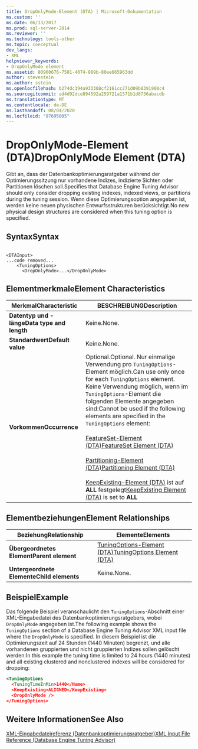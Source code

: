 ```yaml
---
title: DropOnlyMode-Element (DTA) | Microsoft-Dokumentation
ms.custom: ''
ms.date: 06/13/2017
ms.prod: sql-server-2014
ms.reviewer: ''
ms.technology: tools-other
ms.topic: conceptual
dev_langs:
- XML
helpviewer_keywords:
- DropOnlyMode element
ms.assetid: 80960676-7581-4074-889b-80ee665963dd
author: stevestein
ms.author: sstein
ms.openlocfilehash: b274dc394a933308cf2161cc271d09b8391900c4
ms.sourcegitcommit: ad4d92dce894592a259721a1571b1d8736abacdb
ms.translationtype: MT
ms.contentlocale: de-DE
ms.lasthandoff: 08/04/2020
ms.locfileid: "87695005"
---
```

# <a name="droponlymode-element-dta"></a><span data-ttu-id="131eb-102">DropOnlyMode-Element (DTA)</span><span class="sxs-lookup"><span data-stu-id="131eb-102">DropOnlyMode Element (DTA)</span></span>
  <span data-ttu-id="131eb-103">Gibt an, dass der Datenbankoptimierungsratgeber während der Optimierungssitzung nur vorhandene Indizes, indizierte Sichten oder Partitionen löschen soll.</span><span class="sxs-lookup"><span data-stu-id="131eb-103">Specifies that Database Engine Tuning Advisor should only consider dropping existing indexes, indexed views, or partitions during the tuning session.</span></span> <span data-ttu-id="131eb-104">Wenn diese Optimierungsoption angegeben ist, werden keine neuen physischen Entwurfsstrukturen berücksichtigt.</span><span class="sxs-lookup"><span data-stu-id="131eb-104">No new physical design structures are considered when this tuning option is specified.</span></span>  
  
## <a name="syntax"></a><span data-ttu-id="131eb-105">Syntax</span><span class="sxs-lookup"><span data-stu-id="131eb-105">Syntax</span></span>  
  
```  
  
<DTAInput>  
...code removed...  
    <TuningOptions>  
      <DropOnlyMode>...</DropOnlyMode>  
```  
  
## <a name="element-characteristics"></a><span data-ttu-id="131eb-106">Elementmerkmale</span><span class="sxs-lookup"><span data-stu-id="131eb-106">Element Characteristics</span></span>  
  
|<span data-ttu-id="131eb-107">Merkmal</span><span class="sxs-lookup"><span data-stu-id="131eb-107">Characteristic</span></span>|<span data-ttu-id="131eb-108">BESCHREIBUNG</span><span class="sxs-lookup"><span data-stu-id="131eb-108">Description</span></span>|  
|--------------------|-----------------|  
|<span data-ttu-id="131eb-109">**Datentyp und -länge**</span><span class="sxs-lookup"><span data-stu-id="131eb-109">**Data type and length**</span></span>|<span data-ttu-id="131eb-110">Keine.</span><span class="sxs-lookup"><span data-stu-id="131eb-110">None.</span></span>|  
|<span data-ttu-id="131eb-111">**Standardwert**</span><span class="sxs-lookup"><span data-stu-id="131eb-111">**Default value**</span></span>|<span data-ttu-id="131eb-112">Keine.</span><span class="sxs-lookup"><span data-stu-id="131eb-112">None.</span></span>|  
|<span data-ttu-id="131eb-113">**Vorkommen**</span><span class="sxs-lookup"><span data-stu-id="131eb-113">**Occurrence**</span></span>|<span data-ttu-id="131eb-114">Optional.</span><span class="sxs-lookup"><span data-stu-id="131eb-114">Optional.</span></span> <span data-ttu-id="131eb-115">Nur einmalige Verwendung pro `TuningOptions`-Element möglich.</span><span class="sxs-lookup"><span data-stu-id="131eb-115">Can use only once for each `TuningOptions` element.</span></span> <span data-ttu-id="131eb-116">Keine Verwendung möglich, wenn im `TuningOptions`-Element die folgenden Elemente angegeben sind:</span><span class="sxs-lookup"><span data-stu-id="131eb-116">Cannot be used if the following elements are specified in the `TuningOptions` element:</span></span><br /><br /> [<span data-ttu-id="131eb-117">FeatureSet-Element &#40;DTA&#41;</span><span class="sxs-lookup"><span data-stu-id="131eb-117">FeatureSet Element &#40;DTA&#41;</span></span>](featureset-element-dta.md)<br /><br /> [<span data-ttu-id="131eb-118">Partitioning-Element &#40;DTA&#41;</span><span class="sxs-lookup"><span data-stu-id="131eb-118">Partitioning Element &#40;DTA&#41;</span></span>](partitioning-element-dta.md)<br /><br /> <span data-ttu-id="131eb-119">[KeepExisting-Element &#40;DTA&#41;](keepexisting-element-dta.md) ist auf **ALL** festgelegt</span><span class="sxs-lookup"><span data-stu-id="131eb-119">[KeepExisting Element &#40;DTA&#41;](keepexisting-element-dta.md) is set to **ALL**</span></span>|  
  
## <a name="element-relationships"></a><span data-ttu-id="131eb-120">Elementbeziehungen</span><span class="sxs-lookup"><span data-stu-id="131eb-120">Element Relationships</span></span>  
  
|<span data-ttu-id="131eb-121">Beziehung</span><span class="sxs-lookup"><span data-stu-id="131eb-121">Relationship</span></span>|<span data-ttu-id="131eb-122">Elemente</span><span class="sxs-lookup"><span data-stu-id="131eb-122">Elements</span></span>|  
|------------------|--------------|  
|<span data-ttu-id="131eb-123">**Übergeordnetes Element**</span><span class="sxs-lookup"><span data-stu-id="131eb-123">**Parent element**</span></span>|[<span data-ttu-id="131eb-124">TuningOptions-Element &#40;DTA&#41;</span><span class="sxs-lookup"><span data-stu-id="131eb-124">TuningOptions Element &#40;DTA&#41;</span></span>](tuningoptions-element-dta.md)|  
|<span data-ttu-id="131eb-125">**Untergeordnete Elemente**</span><span class="sxs-lookup"><span data-stu-id="131eb-125">**Child elements**</span></span>|<span data-ttu-id="131eb-126">Keine.</span><span class="sxs-lookup"><span data-stu-id="131eb-126">None.</span></span>|  
  
## <a name="example"></a><span data-ttu-id="131eb-127">Beispiel</span><span class="sxs-lookup"><span data-stu-id="131eb-127">Example</span></span>  
 <span data-ttu-id="131eb-128">Das folgende Beispiel veranschaulicht den `TuningOptions`-Abschnitt einer XML-Eingabedatei des Datenbankoptimierungsratgebers, wobei `DropOnlyMode` angegeben ist.</span><span class="sxs-lookup"><span data-stu-id="131eb-128">The following example shows the `TuningOptions` section of a Database Engine Tuning Advisor XML input file where the `DropOnlyMode` is specified.</span></span> <span data-ttu-id="131eb-129">In diesem Beispiel ist die Optimierungszeit auf 24 Stunden (1440 Minuten) begrenzt, und alle vorhandenen gruppierten und nicht gruppierten Indizes sollen gelöscht werden:</span><span class="sxs-lookup"><span data-stu-id="131eb-129">In this example the tuning time is limited to 24 hours (1440 minutes) and all existing clustered and nonclustered indexes will be considered for dropping:</span></span>  
  
```xml  
<TuningOptions  
  <TuningTimeInMin>1440</Name>  
  <KeepExisting>ALIGNED</KeepExisting>  
  <DropOnlyMode />  
</TuningOptions>  
```  
  
## <a name="see-also"></a><span data-ttu-id="131eb-130">Weitere Informationen</span><span class="sxs-lookup"><span data-stu-id="131eb-130">See Also</span></span>  
 [<span data-ttu-id="131eb-131">XML-Eingabedateireferenz &#40;Datenbankoptimierungsratgeber&#41;</span><span class="sxs-lookup"><span data-stu-id="131eb-131">XML Input File Reference &#40;Database Engine Tuning Advisor&#41;</span></span>](xml-input-file-reference-database-engine-tuning-advisor.md)  
  
  

